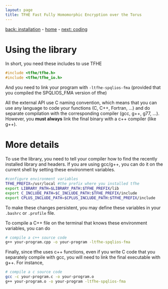 ```yaml
---
layout: page
title: TFHE Fast Fully Homomorphic Encryption over the Torus
---
```

[back: installation](installation.html) -
[home](index.html) -
[next: coding](coding.html) 

# Using the library

In short, you need these includes to use TFHE 

~~~c++
#include <tfhe/tfhe.h>
#include <tfhe/tfhe_io.h>
~~~

And you need to link your program with ```-ltfhe-spqlios-fma``` (provided
that you compiled the SPQLIOS_FMA version of tfhe)

All the external API use C naming convention, which means that you can use 
any language to code your functions (C, C++, Fortran, ...) 
and do separate compilation with the corresponding compiler
(gcc, g++, g77, ...). However, you **must always** link the final binary with a c++
compiler (like g++).

# More details

To use the library, you need to tell your compiler how to find the recently installed library and headers. 
If you are using gcc/g++, you can do it on the current shell by setting these environment variables.

~~~sh
#configure environment variables
TFHE_PREFIX=/usr/local #the prefix where you installed tfhe
export LIBRARY_PATH=$LIBRARY_PATH:$TFHE_PREFIX/lib
export C_INCLUDE_PATH=$C_INCLUDE_PATH:$TFHE_PREFIX/include
export CPLUS_INCLUDE_PATH=$CPLUS_INCLUDE_PATH:$TFHE_PREFIX/include
~~~

To make these changes persistent, you may define these variables in your
```.bashrc``` or ```.profile``` file.

To compile a C++ file on the terminal that knows these environment variables,
you can do

~~~sh
# compile a c++ source code
g++ your-program.cpp -o your-program -ltfhe-spqlios-fma 
~~~

Finally, since tfhe uses c++ functions, even if you write C code that you separately compile with gcc, 
you will need to link the final executable with g++. For instance,

~~~sh
# compile a c source code
gcc -c your-program.c -o your-program.o
g++ your-program.o -o your-program -ltfhe-spqlios-fma 
~~~


